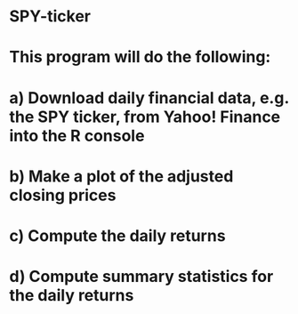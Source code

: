 # SPY-ticker
# This program will do the following: 
# a) Download daily financial data, e.g. the SPY ticker, from Yahoo! Finance into the R console 
# b) Make a plot of the adjusted closing prices 
# c) Compute the daily returns
# d) Compute summary statistics for the daily returns
